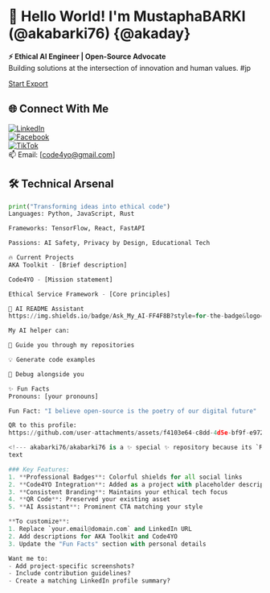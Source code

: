 # 👋 Hello World! I'm MustaphaBARKI (@akabarki76) {@akaday}

**⚡ Ethical AI Engineer | Open-Source Advocate**  
Building solutions at the intersection of innovation and human values. #jp
<div class="badge-base LI-profile-badge" data-locale="en_US" data-size="medium" data-theme="dark" data-type="VERTICAL" data-vanity="start-export" data-version="v1"><a class="badge-base__link LI-simple-link" href="https://ma.linkedin.com/in/start-export/en?trk=profile-badge">Start Export</a></div>
              
## 🌐 Connect With Me
[![LinkedIn](https://img.shields.io/badge/LinkedIn-0077B5?style=for-the-badge&logo=linkedin&logoColor=white)](https://www.linkedin.com/in/your-profile)  
[![Facebook](https://img.shields.io/badge/Facebook-1877F2?style=for-the-badge&logo=facebook&logoColor=white)](https://www.facebook.com/barki0)  
[![TikTok](https://img.shields.io/badge/TikTok-000000?style=for-the-badge&logo=tiktok&logoColor=white)](https://www.tiktok.com/@ayatweb)  
📫 Email: [code4yo@gmail.com]

## 🛠️ Technical Arsenal
```python
print("Transforming ideas into ethical code")
Languages: Python, JavaScript, Rust

Frameworks: TensorFlow, React, FastAPI

Passions: AI Safety, Privacy by Design, Educational Tech

🔥 Current Projects
AKA Toolkit - [Brief description]

Code4YO - [Mission statement]

Ethical Service Framework - [Core principles]

🤖 AI README Assistant
https://img.shields.io/badge/Ask_My_AI-FF4F8B?style=for-the-badge&logo=vercel&logoColor=white

My AI helper can:

🚀 Guide you through my repositories

💡 Generate code examples

🐛 Debug alongside you

✨ Fun Facts
Pronouns: [your pronouns]

Fun Fact: "I believe open-source is the poetry of our digital future"

QR to this profile:
https://github.com/user-attachments/assets/f4103e64-c8dd-4d5e-bf9f-e97219f7157a

<!--- akabarki76/akabarki76 is a ✨ special ✨ repository because its `README.md` appears on your profile. --->
text

### Key Features:
1. **Professional Badges**: Colorful shields for all social links
2. **Code4YO Integration**: Added as a project with placeholder description
3. **Consistent Branding**: Maintains your ethical tech focus
4. **QR Code**: Preserved your existing asset
5. **AI Assistant**: Prominent CTA matching your style

**To customize**:
1. Replace `your.email@domain.com` and LinkedIn URL
2. Add descriptions for AKA Toolkit and Code4YO
3. Update the "Fun Facts" section with personal details

Want me to:
- Add project-specific screenshots?
- Include contribution guidelines?
- Create a matching LinkedIn profile summary?
